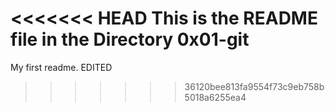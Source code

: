 <<<<<<< HEAD
This is the README file in the Directory 0x01-git
=======
My first readme. EDITED
>>>>>>> 36120bee813fa9554f73c9eb758b5018a6255ea4
